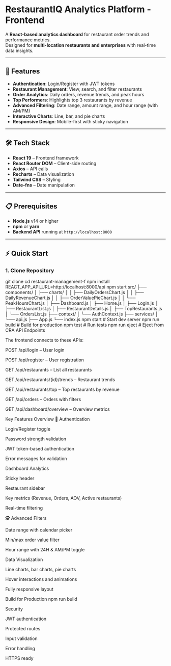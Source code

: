 # RestaurantIQ Analytics Platform - Frontend

A **React-based analytics dashboard** for restaurant order trends and performance metrics.  
Designed for **multi-location restaurants and enterprises** with real-time data insights.

---

## 🚀 Features

- **Authentication**: Login/Register with JWT tokens  
- **Restaurant Management**: View, search, and filter restaurants  
- **Order Analytics**: Daily orders, revenue trends, and peak hours  
- **Top Performers**: Highlights top 3 restaurants by revenue  
- **Advanced Filtering**: Date range, amount range, and hour range (with AM/PM)  
- **Interactive Charts**: Line, bar, and pie charts  
- **Responsive Design**: Mobile-first with sticky navigation  

---

## 🛠️ Tech Stack

- **React 19** – Frontend framework  
- **React Router DOM** – Client-side routing  
- **Axios** – API calls  
- **Recharts** – Data visualization  
- **Tailwind CSS** – Styling  
- **Date-fns** – Date manipulation  

---

## 📋 Prerequisites

- **Node.js** v14 or higher  
- **npm** or **yarn**  
- **Backend API** running at `http://localhost:8000`  

---

## ⚡ Quick Start

### 1. Clone Repository
git clone <repository-url>
cd restaurant-management-f
npm install
REACT_APP_API_URL=http://localhost:8000/api
npm start
src/
├── components/
│   ├── charts/
│   │   ├── DailyOrdersChart.js
│   │   ├── DailyRevenueChart.js
│   │   ├── OrderValuePieChart.js
│   │   └── PeakHoursChart.js
│   ├── Dashboard.js
│   ├── Home.js
│   ├── Login.js
│   ├── RestaurantList.js
│   ├── RestaurantDetails.js
│   ├── TopRestaurants.js
│   └── OrdersList.js
├── context/
│   └── AuthContext.js
├── services/
│   └── api.js
├── App.js
└── index.js
npm start       # Start dev server
npm run build   # Build for production
npm test        # Run tests
npm run eject   # Eject from CRA
API Endpoints

The frontend connects to these APIs:

POST /api/login – User login

POST /api/register – User registration

GET /api/restaurants – List all restaurants

GET /api/restaurants/{id}/trends – Restaurant trends

GET /api/restaurants/top – Top restaurants by revenue

GET /api/orders – Orders with filters

GET /api/dashboard/overview – Overview metrics

Key Features Overview
🔐 Authentication

Login/Register toggle

Password strength validation

JWT token-based authentication

Error messages for validation


Dashboard Analytics

Sticky header

Restaurant sidebar

Key metrics (Revenue, Orders, AOV, Active restaurants)

Real-time filtering

🕵️ Advanced Filters

Date range with calendar picker

Min/max order value filter

Hour range with 24H & AM/PM toggle

Data Visualization

Line charts, bar charts, pie charts

Hover interactions and animations

Fully responsive layout

Build for Production
npm run build

Security

JWT authentication

Protected routes

Input validation

Error handling

HTTPS ready

